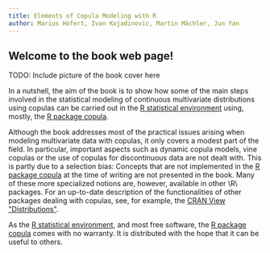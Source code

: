 ```yaml
---
title: Elements of Copula Modeling with R
author: Marius Hofert, Ivan Kojadinovic, Martin Mächler, Jun Yan
---
```


## Welcome to the book web page!

TODO: Include picture of the book cover here

In a nutshell, the aim of the book is to show how some of the main steps involved in the statistical modeling of continuous multivariate distributions using copulas can be carried out in the [R statistical environment](http://www.r-project.org) using, mostly, the [R package copula](https://cran.r-project.org/package=copula).

Although the book addresses most of the practical issues arising when
modeling multivariate data with copulas, it only covers a modest part
of the field. In particular, important aspects such as dynamic copula
models, vine copulas or the use of copulas for discontinuous data are
not dealt with. This is partly due to a selection bias: Concepts that
are not implemented in the [R package
copula](https://cran.r-project.org/package=copula) at the time of
writing are not presented in the book. Many of these more specialized
notions are, however, available in other \R\ packages. For an
up-to-date description of the functionalities of other packages
dealing with copulas, see, for example, the [CRAN View
"Distributions"](https://cran.r-project.org/web/views/Distributions.html).

As the [R statistical environment](http://www.r-project.org), and most
free software, the [R package
copula](https://cran.r-project.org/package=copula) comes with no
warranty. It is distributed with the hope that it can be useful to
others.
